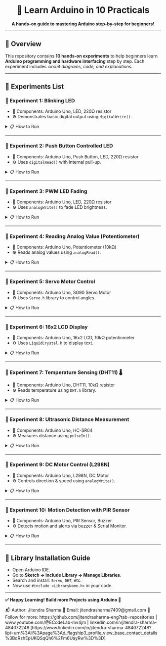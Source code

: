 <h1 align="center">🚀 Learn Arduino in 10 Practicals</h1>

<p align="center"><b>A hands-on guide to mastering Arduino step-by-step for beginners!</b></p>

---

<h2>📘 Overview</h2>
<p>This repository contains <strong>10 hands-on experiments</strong> to help beginners learn <strong>Arduino programming and hardware interfacing</strong> step by step. Each experiment includes <em>circuit diagrams, code, and explanations</em>.</p>

---

<h2>🧪 Experiments List</h2>

<h3>🔹 Experiment 1: Blinking LED</h3>
<ul>
  <li>🧰 Components: Arduino Uno, LED, 220Ω resistor</li>
  <li>⚙️ Demonstrates basic digital output using <code>digitalWrite()</code>.</li>
</ul>
<details>
  <summary>📋 How to Run</summary>
  <ol>
    <li>Connect the LED to pin 13 with a 220Ω resistor.</li>
    <li>Upload the code to Arduino.</li>
    <li>Watch the LED blink every second.</li>
  </ol>
</details>

---

<h3>🔹 Experiment 2: Push Button Controlled LED</h3>
<ul>
  <li>🧰 Components: Arduino Uno, Push Button, LED, 220Ω resistor</li>
  <li>⚙️ Uses <code>digitalRead()</code> with internal pull-up.</li>
</ul>
<details>
  <summary>📋 How to Run</summary>
  <ol>
    <li>Button press turns LED ON, release turns it OFF.</li>
    <li>Try external pull-down (10kΩ) for learning.</li>
  </ol>
</details>

---

<h3>🔹 Experiment 3: PWM LED Fading</h3>
<ul>
  <li>🧰 Components: Arduino Uno, LED, 220Ω resistor</li>
  <li>⚙️ Uses <code>analogWrite()</code> to fade LED brightness.</li>
</ul>
<details>
  <summary>📋 How to Run</summary>
  <ol>
    <li>Upload the code using PWM on pin 9.</li>
    <li>LED will fade in and out.</li>
  </ol>
</details>

---

<h3>🔹 Experiment 4: Reading Analog Value (Potentiometer)</h3>
<ul>
  <li>🧰 Components: Arduino Uno, Potentiometer (10kΩ)</li>
  <li>⚙️ Reads analog values using <code>analogRead()</code>.</li>
</ul>
<details>
  <summary>📋 How to Run</summary>
  <ol>
    <li>Rotate potentiometer.</li>
    <li>Open Serial Monitor to view values (0-1023).</li>
  </ol>
</details>

---

<h3>🔹 Experiment 5: Servo Motor Control</h3>
<ul>
  <li>🧰 Components: Arduino Uno, SG90 Servo Motor</li>
  <li>⚙️ Uses <code>Servo.h</code> library to control angles.</li>
</ul>
<details>
  <summary>📋 How to Run</summary>
  <ol>
    <li>Connect servo to Arduino.</li>
    <li>Use Servo library to move it from 0° → 180°.</li>
  </ol>
</details>

---

<h3>🔹 Experiment 6: 16x2 LCD Display</h3>
<ul>
  <li>🧰 Components: Arduino Uno, 16x2 LCD, 10kΩ potentiometer</li>
  <li>⚙️ Uses <code>LiquidCrystal.h</code> to display text.</li>
</ul>
<details>
  <summary>📋 How to Run</summary>
  <ol>
    <li>Wire LCD in 4-bit mode.</li>
    <li>Upload code and adjust contrast.</li>
    <li>See "Hello, Arduino!" on the display.</li>
  </ol>
</details>

---

<h3>🔹 Experiment 7: Temperature Sensing (DHT11) 🌡️</h3>
<ul>
  <li>🧰 Components: Arduino Uno, DHT11, 10kΩ resistor</li>
  <li>⚙️ Reads temperature using <code>DHT.h</code> library.</li>
</ul>
<details>
  <summary>📋 How to Run</summary>
  <ol>
    <li>Install DHT sensor library by Adafruit.</li>
    <li>Upload code and view temperature in Serial Monitor.</li>
  </ol>
</details>

---

<h3>🔹 Experiment 8: Ultrasonic Distance Measurement</h3>
<ul>
  <li>🧰 Components: Arduino Uno, HC-SR04</li>
  <li>⚙️ Measures distance using <code>pulseIn()</code>.</li>
</ul>
<details>
  <summary>📋 How to Run</summary>
  <ol>
    <li>Connect TRIG and ECHO pins.</li>
    <li>Upload code and read distance on Serial Monitor.</li>
  </ol>
</details>

---

<h3>🔹 Experiment 9: DC Motor Control (L298N)</h3>
<ul>
  <li>🧰 Components: Arduino Uno, L298N, DC Motor</li>
  <li>⚙️ Controls direction & speed using <code>analogWrite()</code>.</li>
</ul>
<details>
  <summary>📋 How to Run</summary>
  <ol>
    <li>Wire the motor driver module.</li>
    <li>Observe motor changing direction and speed.</li>
  </ol>
</details>

---

<h3>🔹 Experiment 10: Motion Detection with PIR Sensor</h3>
<ul>
  <li>🧰 Components: Arduino Uno, PIR Sensor, Buzzer</li>
  <li>⚙️ Detects motion and alerts via buzzer & Serial Monitor.</li>
</ul>
<details>
  <summary>📋 How to Run</summary>
  <ol>
    <li>Upload code and connect sensor & buzzer.</li>
    <li>Move in front → buzzer sounds and message appears.</li>
  </ol>
</details>

---

<h2>📎 Library Installation Guide</h2>
<ul>
  <li>Open Arduino IDE.</li>
  <li>Go to <strong>Sketch → Include Library → Manage Libraries</strong>.</li>
  <li>Search and install: <code>Servo</code>, <code>DHT</code>, etc.</li>
  <li>Now use <code>#include &lt;LibraryName.h&gt;</code> in your code.</li>
</ul>

---

<p><strong>✅ Happy Learning! Build more Projects using Arduino 🚀</strong></p>
📬 Author: Jitendra Sharma
📧 Email: jitendrasharma7409@gmail.com
🔗 Follow for more: https://github.com/jitendrasharma-eng?tab=repositories | www.youtube.com/@ECodeLab-mv4jm | linkedin.com/in/jitendra-sharma-484072248 [https://www.linkedin.com/in/jitendra-sharma-484072248?lipi=urn%3Ali%3Apage%3Ad_flagship3_profile_view_base_contact_details%3BdRzhEpUKQSqQh6%2Fm6UayRw%3D%3D]
